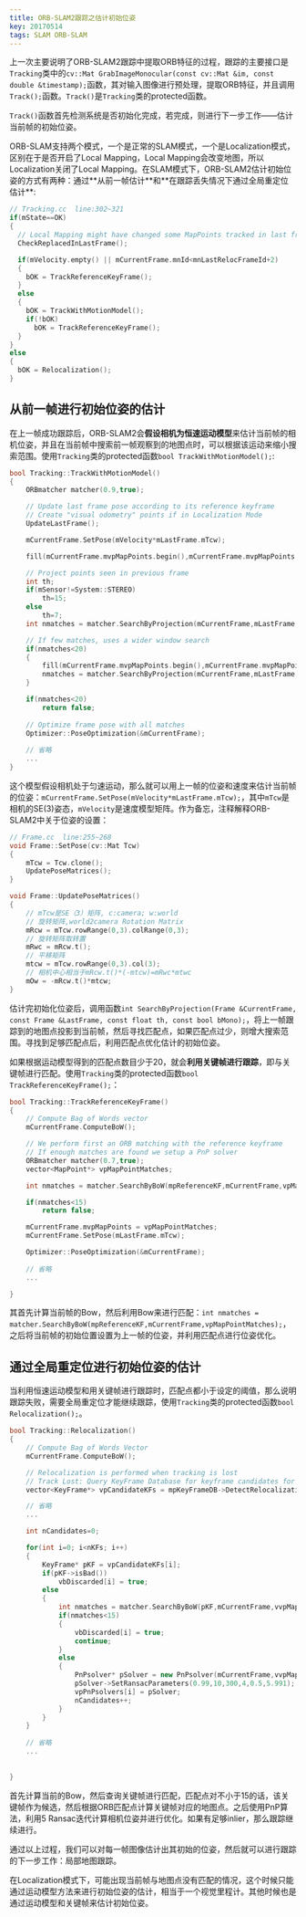 ```yaml
---
title: ORB-SLAM2跟踪之估计初始位姿
key: 20170514
tags: SLAM ORB-SLAM
---
```

上一次主要说明了ORB-SLAM2跟踪中提取ORB特征的过程，跟踪的主要接口是`Tracking`类中的`cv::Mat GrabImageMonocular(const cv::Mat &im, const double &timestamp);`函数，其对输入图像进行预处理，提取ORB特征，并且调用`Track();`函数。`Track()`是`Tracking`类的protected函数。

`Track()`函数首先检测系统是否初始化完成，若完成，则进行下一步工作——估计当前帧的初始位姿。
<!--more-->ORB-SLAM支持两个模式，一个是正常的SLAM模式，一个是Localization模式，区别在于是否开启了Local Mapping，Local Mapping会改变地图，所以Localization关闭了Local Mapping。在SLAM模式下，ORB-SLAM2估计初始位姿的方式有两种：通过**从前一帧估计**和**在跟踪丢失情况下通过全局重定位估计**:

```c++
// Tracking.cc  line:302~321
if(mState==OK)
{
  // Local Mapping might have changed some MapPoints tracked in last frame
  CheckReplacedInLastFrame();

  if(mVelocity.empty() || mCurrentFrame.mnId<mnLastRelocFrameId+2)
  {
    bOK = TrackReferenceKeyFrame();
  }
  else
  {
    bOK = TrackWithMotionModel();
    if(!bOK)
      bOK = TrackReferenceKeyFrame();
  }
}
else
{
  bOK = Relocalization();
}
```

## 从前一帧进行初始位姿的估计

在上一帧成功跟踪后，ORB-SLAM2会**假设相机为恒速运动模型**来估计当前帧的相机位姿，并且在当前帧中搜索前一帧观察到的地图点时，可以根据该运动来缩小搜索范围。使用`Tracking`类的protected函数`bool TrackWithMotionModel();`:

```c++
bool Tracking::TrackWithMotionModel()
{
    ORBmatcher matcher(0.9,true);

    // Update last frame pose according to its reference keyframe
    // Create "visual odometry" points if in Localization Mode
    UpdateLastFrame();

    mCurrentFrame.SetPose(mVelocity*mLastFrame.mTcw);

    fill(mCurrentFrame.mvpMapPoints.begin(),mCurrentFrame.mvpMapPoints.end(),static_cast<MapPoint*>(NULL));

    // Project points seen in previous frame
    int th;
    if(mSensor!=System::STEREO)
        th=15;
    else
        th=7;
    int nmatches = matcher.SearchByProjection(mCurrentFrame,mLastFrame,th,mSensor==System::MONOCULAR);

    // If few matches, uses a wider window search
    if(nmatches<20)
    {
        fill(mCurrentFrame.mvpMapPoints.begin(),mCurrentFrame.mvpMapPoints.end(),static_cast<MapPoint*>(NULL));
        nmatches = matcher.SearchByProjection(mCurrentFrame,mLastFrame,2*th,mSensor==System::MONOCULAR);
    }

    if(nmatches<20)
        return false;
  
    // Optimize frame pose with all matches
    Optimizer::PoseOptimization(&mCurrentFrame);
    
    // 省略
    ...
}
```

这个模型假设相机处于匀速运动，那么就可以用上一帧的位姿和速度来估计当前帧的位姿：`mCurrentFrame.SetPose(mVelocity*mLastFrame.mTcw);`，其中`mTcw`是相机的SE(3)姿态，`mVelocity`是速度模型矩阵。作为备忘，注释解释ORB-SLAM2中关于位姿的设置：

```c++
// Frame.cc  line:255~268
void Frame::SetPose(cv::Mat Tcw)
{
    mTcw = Tcw.clone();
    UpdatePoseMatrices();
}

void Frame::UpdatePoseMatrices()
{ 
    // mTcw是SE（3）矩阵, c:camera; w:world
    // 旋转矩阵,world2camera Rotation Matrix
    mRcw = mTcw.rowRange(0,3).colRange(0,3);
    // 旋转矩阵取转置
    mRwc = mRcw.t();
    // 平移矩阵
    mtcw = mTcw.rowRange(0,3).col(3);
    // 相机中心相当于mRcw.t()*(-mtcw)=mRwc*mtwc
    mOw = -mRcw.t()*mtcw;
}
```

估计完初始化位姿后，调用函数`int SearchByProjection(Frame &CurrentFrame, const Frame &LastFrame, const float th, const bool bMono);`，将上一帧跟踪到的地图点投影到当前帧，然后寻找匹配点，如果匹配点过少，则增大搜索范围。寻找到足够匹配点后，利用匹配点优化估计的初始位姿。

如果根据运动模型得到的匹配点数目少于20，就会**利用关键帧进行跟踪**，即与关键帧进行匹配。使用`Tracking`类的protected函数`bool TrackReferenceKeyFrame();`：

```c++
bool Tracking::TrackReferenceKeyFrame()
{
    // Compute Bag of Words vector
    mCurrentFrame.ComputeBoW();

    // We perform first an ORB matching with the reference keyframe
    // If enough matches are found we setup a PnP solver
    ORBmatcher matcher(0.7,true);
    vector<MapPoint*> vpMapPointMatches;

    int nmatches = matcher.SearchByBoW(mpReferenceKF,mCurrentFrame,vpMapPointMatches);

    if(nmatches<15)
        return false;

    mCurrentFrame.mvpMapPoints = vpMapPointMatches;
    mCurrentFrame.SetPose(mLastFrame.mTcw);

    Optimizer::PoseOptimization(&mCurrentFrame);
    
    // 省略
    ...

}
```
其首先计算当前帧的Bow，然后利用Bow来进行匹配：`int nmatches = matcher.SearchByBoW(mpReferenceKF,mCurrentFrame,vpMapPointMatches);`，之后将当前帧的初始位置设置为上一帧的位姿，并利用匹配点进行位姿优化。

## 通过全局重定位进行初始位姿的估计

当利用恒速运动模型和用关键帧进行跟踪时，匹配点都小于设定的阈值，那么说明跟踪失败，需要全局重定位才能继续跟踪，使用`Tracking`类的protected函数`bool Relocalization();`。

```c++
bool Tracking::Relocalization()
{
    // Compute Bag of Words Vector
    mCurrentFrame.ComputeBoW();

    // Relocalization is performed when tracking is lost
    // Track Lost: Query KeyFrame Database for keyframe candidates for relocalisation
    vector<KeyFrame*> vpCandidateKFs = mpKeyFrameDB->DetectRelocalizationCandidates(&mCurrentFrame);

    // 省略
    ...

    int nCandidates=0;

    for(int i=0; i<nKFs; i++)
    {
        KeyFrame* pKF = vpCandidateKFs[i];
        if(pKF->isBad())
            vbDiscarded[i] = true;
        else
        {
            int nmatches = matcher.SearchByBoW(pKF,mCurrentFrame,vvpMapPointMatches[i]);
            if(nmatches<15)
            {
                vbDiscarded[i] = true;
                continue;
            }
            else
            {
                PnPsolver* pSolver = new PnPsolver(mCurrentFrame,vvpMapPointMatches[i]);
                pSolver->SetRansacParameters(0.99,10,300,4,0.5,5.991);
                vpPnPsolvers[i] = pSolver;
                nCandidates++;
            }
        }
    }
  
    // 省略
    ...
      
    
}
```

首先计算当前的Bow，然后查询关键帧进行匹配，匹配点对不小于15的话，该关键帧作为候选，然后根据ORB匹配点计算关键帧对应的地图点。之后使用PnP算法，利用5 Ransac迭代计算相机位姿并进行优化。如果有足够inlier，那么跟踪继续进行。

通过以上过程，我们可以对每一帧图像估计出其初始的位姿，然后就可以进行跟踪的下一步工作：局部地图跟踪。

在Localization模式下，可能出现当前帧与地图点没有匹配的情况，这个时候只能通过运动模型方法来进行初始位姿的估计，相当于一个视觉里程计。其他时候也是通过运动模型和关键帧来估计初始位姿。